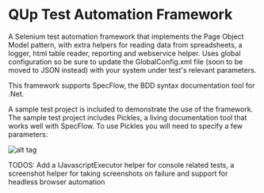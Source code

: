 # QUp Test Automation Framework
A Selenium test automation framework that implements the Page Object Model pattern, with extra helpers for reading data from spreadsheets, a logger, html table reader, reporting and webservice helper. Uses global configuration so be sure to update the GlobalConfig.xml file (soon to be moved to JSON instead) with your system under test's relevant parameters.

This framework supports SpecFlow, the BDD syntax documentation tool for .Net. 

A sample test project is included to demonstrate the use of the framework. The sample test project includes Pickles, a living documentation tool that works well with SpecFlow. To use Pickles you will need to specify a few parameters:

![alt tag](QUpAutomationFramework/TestProject/Screenshots/Pickles.PNG)

TODOS:
Add a IJavascriptExecutor helper for console related tests, a screenshot helper for taking screenshots on failure
and support for headless browser automation
